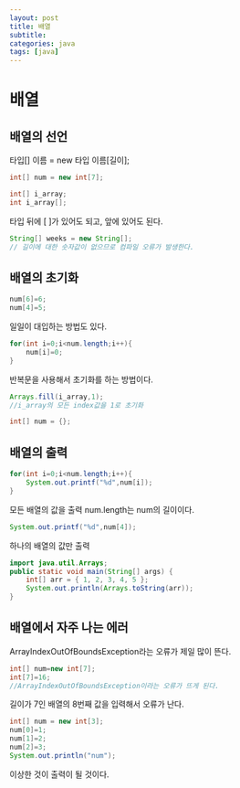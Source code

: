 ```yaml
---
layout: post
title: 배열
subtitle: 
categories: java
tags: [java]
---
```

배열
=========

배열의 선언 
------------
타입[] 이름 = new 타입 이름[길이];
```java
int[] num = new int[7];
```

```java
int[] i_array;
int i_array[]; 
```
타입 뒤에 [ ]가 있어도 되고, 앞에 있어도 된다.

```java
String[] weeks = new String[];    
// 길이에 대한 숫자값이 없으므로 컴파일 오류가 발생한다.
```

배열의 초기화
--------------
```java
num[6]=6;
num[4]=5;
```
일일이 대입하는 방법도 있다.
```java
for(int i=0;i<num.length;i++){
    num[i]=0;
}
```
반복문을 사용해서 초기화를 하는 방법이다. 

```java
Arrays.fill(i_array,1);
//i_array의 모든 index값을 1로 초기화
```

```java
int[] num = {};
```

배열의 출력
------------------
```java
for(int i=0;i<num.length;i++){
    System.out.printf("%d",num[i]);
}
```
모든 배열의 값을 출력
num.length는 num의 길이이다. 
```java
System.out.printf("%d",num[4]);
```
하나의 배열의 값만 출력

```java
import java.util.Arrays;
public static void main(String[] args) {
    int[] arr = { 1, 2, 3, 4, 5 };
    System.out.println(Arrays.toString(arr));
}

```

배열에서 자주 나는 에러
--------------------------
ArrayIndexOutOfBoundsException라는 오류가 제일 많이 뜬다.
```java
int[] num=new int[7];
int[7]=16; 
//ArrayIndexOutOfBoundsException이라는 오류가 뜨게 된다.
```
길이가 7인 배열의 8번째 값을 입력해서 오류가 난다. 
```java
int[] num = new int[3];
num[0]=1;
num[1]=2;
num[2]=3;
System.out.println("num");
```
이상한 것이 출력이 될 것이다. 